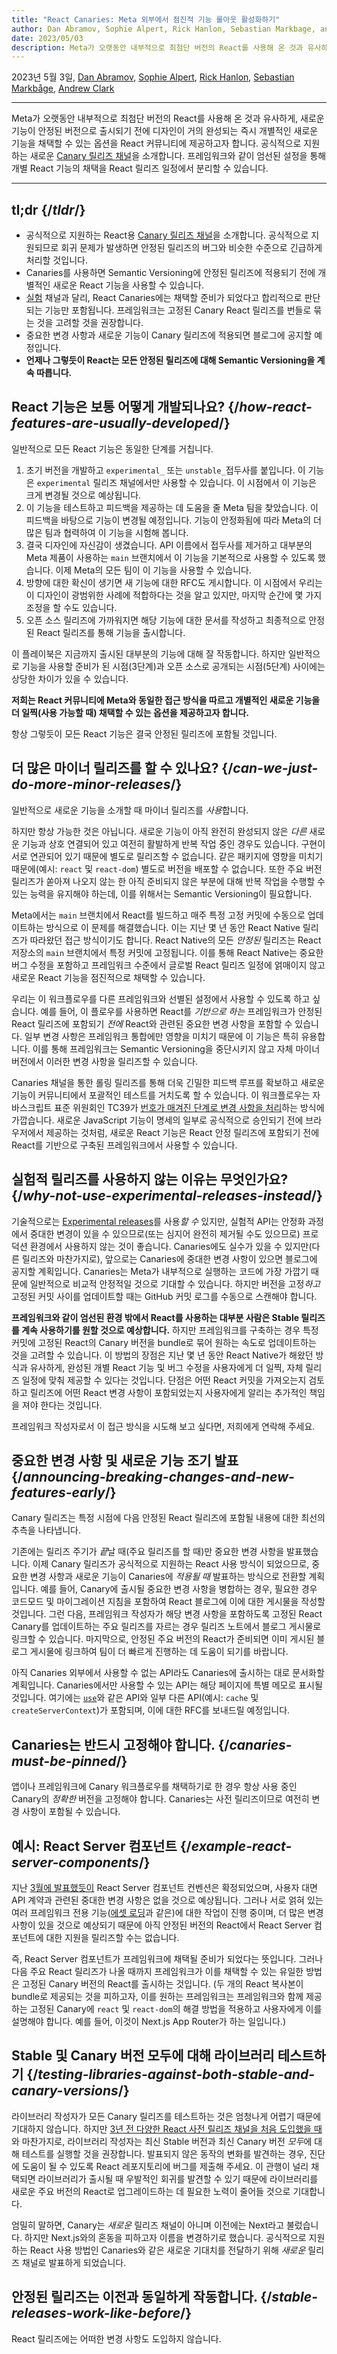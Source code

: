 ```yaml
---
title: "React Canaries: Meta 외부에서 점진적 기능 롤아웃 활성화하기"
author: Dan Abramov, Sophie Alpert, Rick Hanlon, Sebastian Markbage, and Andrew Clark
date: 2023/05/03
description: Meta가 오랫동안 내부적으로 최첨단 버전의 React를 사용해 온 것과 유사하게, 새로운 기능이 안정된 버전으로 출시되기 전에 디자인이 거의 완성되는 즉시 개별적인 새로운 기능을 채택할 수 있는 옵션을 React 커뮤니티에 제공하고자 합니다. 공식적으로 지원하는 새로운 Canary 릴리즈 채널을 소개합니다. 프레임워크와 같이 엄선된 설정을 통해 개별 React 기능의 채택을 React 릴리즈 일정에서 분리할 수 있습니다.
---
```


2023년 5월 3일, [Dan Abramov](https://twitter.com/dan_abramov), [Sophie Alpert](https://twitter.com/sophiebits), [Rick Hanlon](https://twitter.com/rickhanlonii), [Sebastian Markbåge](https://twitter.com/sebmarkbage), [Andrew Clark](https://twitter.com/acdlite)

---

<Intro>

Meta가 오랫동안 내부적으로 최첨단 버전의 React를 사용해 온 것과 유사하게, 새로운 기능이 안정된 버전으로 출시되기 전에 디자인이 거의 완성되는 즉시 개별적인 새로운 기능을 채택할 수 있는 옵션을 React 커뮤니티에 제공하고자 합니다. 공식적으로 지원하는 새로운 [Canary 릴리즈 채널](/community/versioning-policy#canary-channel)을 소개합니다. 프레임워크와 같이 엄선된 설정을 통해 개별 React 기능의 채택을 React 릴리즈 일정에서 분리할 수 있습니다.

</Intro>

---

## tl;dr {/*tldr*/}

* 공식적으로 지원하는 React용 [Canary 릴리즈 채널](/community/versioning-policy#canary-channel)을 소개합니다. 공식적으로 지원되므로 회귀 문제가 발생하면 안정된 릴리즈의 버그와 비슷한 수준으로 긴급하게 처리할 것입니다.
* Canaries를 사용하면 Semantic Versioning에 안정된 릴리즈에 적용되기 전에 개별적인 새로운 React 기능을 사용할 수 있습니다.
* [실험](/community/versioning-policy#experimental-channel) 채널과 달리, React Canaries에는 채택할 준비가 되었다고 합리적으로 판단되는 기능만 포함됩니다. 프레임워크는 고정된 Canary React 릴리즈를 번들로 묶는 것을 고려할 것을 권장합니다.
* 중요한 변경 사항과 새로운 기능이 Canary 릴리즈에 적용되면 블로그에 공지할 예정입니다.
* **언제나 그렇듯이 React는 모든 안정된 릴리즈에 대해 Semantic Versioning을 계속 따릅니다.**

## React 기능은 보통 어떻게 개발되나요? {/*how-react-features-are-usually-developed*/}

일반적으로 모든 React 기능은 동일한 단계를 거칩니다.

1. 초기 버전을 개발하고 `experimental_` 또는 `unstable_`접두사를 붙입니다. 이 기능은 `experimental` 릴리즈 채널에서만 사용할 수 있습니다. 이 시점에서 이 기능은 크게 변경될 것으로 예상됩니다.
2. 이 기능을 테스트하고 피드백을 제공하는 데 도움을 줄 Meta 팀을 찾았습니다. 이 피드백을 바탕으로 기능이 변경될 예정입니다. 기능이 안정화됨에 따라 Meta의 더 많은 팀과 협력하여 이 기능을 시험해 봅니다.
3. 결국 디자인에 자신감이 생겼습니다. API 이름에서 접두사를 제거하고 대부분의 Meta 제품이 사용하는 `main` 브랜치에서 이 기능을 기본적으로 사용할 수 있도록 했습니다. 이제 Meta의 모든 팀이 이 기능을 사용할 수 있습니다.
4. 방향에 대한 확신이 생기면 새 기능에 대한 RFC도 게시합니다. 이 시점에서 우리는 이 디자인이 광범위한 사례에 적합하다는 것을 알고 있지만, 마지막 순간에 몇 가지 조정을 할 수도 있습니다.
5. 오픈 소스 릴리즈에 가까워지면 해당 기능에 대한 문서를 작성하고 최종적으로 안정된 React 릴리즈를 통해 기능을 출시합니다.

이 플레이북은 지금까지 출시된 대부분의 기능에 대해 잘 작동합니다. 하지만 일반적으로 기능을 사용할 준비가 된 시점(3단계)과 오픈 소스로 공개되는 시점(5단계) 사이에는 상당한 차이가 있을 수 있습니다.

**저희는 React 커뮤니티에 Meta와 동일한 접근 방식을 따르고 개별적인 새로운 기능을 더 일찍(사용 가능할 때) 채택할 수 있는 옵션을 제공하고자 합니다.**

항상 그렇듯이 모든 React 기능은 결국 안정된 릴리즈에 포함될 것입니다.

## 더 많은 마이너 릴리즈를 할 수 있나요? {/*can-we-just-do-more-minor-releases*/}

일반적으로 새로운 기능을 소개할 때 마이너 릴리즈를 *사용*합니다.

하지만 항상 가능한 것은 아닙니다. 새로운 기능이 아직 완전히 완성되지 않은 *다른* 새로운 기능과 상호 연결되어 있고 여전히 활발하게 반복 작업 중인 경우도 있습니다. 구현이 서로 연관되어 있기 때문에 별도로 릴리즈할 수 없습니다. 같은 패키지에 영향을 미치기 때문에(예시: `react` 및 `react-dom`) 별도로 버전을 배포할 수 없습니다. 또한 주요 버전 릴리즈가 쏟아져 나오지 않는 한 아직 준비되지 않은 부분에 대해 반복 작업을 수행할 수 있는 능력을 유지해야 하는데, 이를 위해서는 Semantic Versioning이 필요합니다.

Meta에서는 `main` 브랜치에서 React를 빌드하고 매주 특정 고정 커밋에 수동으로 업데이트하는 방식으로 이 문제를 해결했습니다. 이는 지난 몇 년 동안 React Native 릴리즈가 따라왔던 접근 방식이기도 합니다. React Native의 모든 *안정된* 릴리즈는 React 저장소의 `main` 브랜치에서 특정 커밋에 고정됩니다. 이를 통해 React Native는 중요한 버그 수정을 포함하고 프레임워크 수준에서 글로벌 React 릴리즈 일정에 얽매이지 않고 새로운 React 기능을 점진적으로 채택할 수 있습니다.

우리는 이 워크플로우를 다른 프레임워크와 선별된 설정에서 사용할 수 있도록 하고 싶습니다. 예를 들어, 이 플로우를 사용하면 React를 *기반으로 하는* 프레임워크가 안정된 React 릴리즈에 포함되기 *전에* React와 관련된 중요한 변경 사항을 포함할 수 있습니다. 일부 변경 사항은 프레임워크 통합에만 영향을 미치기 때문에 이 기능은 특히 유용합니다. 이를 통해 프레임워크는 Semantic Versioning을 중단시키지 않고 자체 마이너 버전에서 이러한 변경 사항을 릴리즈할 수 있습니다.

Canaries 채널을 통한 롤링 릴리즈를 통해 더욱 긴밀한 피드백 루프를 확보하고 새로운 기능이 커뮤니티에서 포괄적인 테스트를 거치도록 할 수 있습니다. 이 워크플로우는 자바스크립트 표준 위원회인 TC39가 [번호가 매겨진 단계로 변경 사항을 처리](https://tc39.es/process-document/)하는 방식에 가깝습니다. 새로운 JavaScript 기능이 명세의 일부로 공식적으로 승인되기 전에 브라우저에서 제공하는 것처럼, 새로운 React 기능은 React 안정 릴리즈에 포함되기 전에 React를 기반으로 구축된 프레임워크에서 사용할 수 있습니다.

## 실험적 릴리즈를 사용하지 않는 이유는 무엇인가요? {/*why-not-use-experimental-releases-instead*/}

기술적으로는 [Experimental releases](/community/versioning-policy#canary-channel)를 사용*할 수* 있지만, 실험적 API는 안정화 과정에서 중대한 변경이 있을 수 있으므로(또는 심지어 완전히 제거될 수도 있으므로) 프로덕션 환경에서 사용하지 않는 것이 좋습니다. Canaries에도 실수가 있을 수 있지만(다른 릴리즈와 마찬가지로), 앞으로는 Canaries에 중대한 변경 사항이 있으면 블로그에 공지할 계획입니다. Canaries는 Meta가 내부적으로 실행하는 코드에 가장 가깝기 때문에 일반적으로 비교적 안정적일 것으로 기대할 수 있습니다. 하지만 버전을 고정*하고* 고정된 커밋 사이를 업데이트할 때는 GitHub 커밋 로그를 수동으로 스캔해야 합니다.

**프레임워크와 같이 엄선된 환경 밖에서 React를 사용하는 대부분 사람은 Stable 릴리즈를 계속 사용하기를 원할 것으로 예상합니다.** 하지만 프레임워크를 구축하는 경우 특정 커밋에 고정된 React의 Canary 버전을 bundle로 묶어 원하는 속도로 업데이트하는 것을 고려할 수 있습니다. 이 방법의 장점은 지난 몇 년 동안 React Native가 해왔던 방식과 유사하게, 완성된 개별 React 기능 및 버그 수정을 사용자에게 더 일찍, 자체 릴리즈 일정에 맞춰 제공할 수 있다는 것입니다. 단점은 어떤 React 커밋을 가져오는지 검토하고 릴리즈에 어떤 React 변경 사항이 포함되었는지 사용자에게 알리는 추가적인 책임을 져야 한다는 것입니다.

프레임워크 작성자로서 이 접근 방식을 시도해 보고 싶다면, 저희에게 연락해 주세요.

## 중요한 변경 사항 및 새로운 기능 조기 발표 {/*announcing-breaking-changes-and-new-features-early*/}

Canary 릴리즈는 특정 시점에 다음 안정된 React 릴리즈에 포함될 내용에 대한 최선의 추측을 나타냅니다.

기존에는 릴리즈 주기가 *끝*날 때(주요 릴리즈를 할 때)만 중요한 변경 사항을 발표했습니다. 이제 Canary 릴리즈가 공식적으로 지원하는 React 사용 방식이 되었으므로, 중요한 변경 사항과 새로운 기능이 Canaries에 *적용될 때* 발표하는 방식으로 전환할 계획입니다. 예를 들어, Canary에 출시될 중요한 변경 사항을 병합하는 경우, 필요한 경우 코드모드 및 마이그레이션 지침을 포함하여 React 블로그에 이에 대한 게시물을 작성할 것입니다. 그런 다음, 프레임워크 작성자가 해당 변경 사항을 포함하도록 고정된 React Canary를 업데이트하는 주요 릴리즈를 자르는 경우 릴리즈 노트에서 블로그 게시물로 링크할 수 있습니다. 마지막으로, 안정된 주요 버전의 React가 준비되면 이미 게시된 블로그 게시물에 링크하여 팀이 더 빠르게 진행하는 데 도움이 되기를 바랍니다.

아직 Canaries 외부에서 사용할 수 없는 API라도 Canaries에 출시하는 대로 문서화할 계획입니다. Canaries에서만 사용할 수 있는 API는 해당 페이지에 특별 메모로 표시될 것입니다. 여기에는 [`use`](https://github.com/reactjs/rfcs/pull/229)와 같은 API와 일부 다른 API(예시: `cache` 및 `createServerContext`)가 포함되며, 이에 대한 RFC를 보내드릴 예정입니다.

## Canaries는 반드시 고정해야 합니다. {/*canaries-must-be-pinned*/}

앱이나 프레임워크에 Canary 워크플로우를 채택하기로 한 경우 항상 사용 중인 Canary의 *정확한* 버전을 고정해야 합니다. Canaries는 사전 릴리즈이므로 여전히 변경 사항이 포함될 수 있습니다.

## 예시: React Server 컴포넌트 {/*example-react-server-components*/}

지난 [3월에 발표했듯이](/blog/2023/03/22/react-labs-what-we-have-been-working-on-march-2023#react-server-components) React Server 컴포넌트 컨벤션은 확정되었으며, 사용자 대면 API 계약과 관련된 중대한 변경 사항은 없을 것으로 예상됩니다. 그러나 서로 얽혀 있는 여러 프레임워크 전용 기능([에셋 로딩](/blog/2023/03/22/react-labs-what-we-have-been-working-on-march-2023#asset-loading)과 같은)에 대한 작업이 진행 중이며, 더 많은 변경 사항이 있을 것으로 예상되기 때문에 아직 안정된 버전의 React에서 React Server 컴포넌트에 대한 지원을 릴리즈할 수는 없습니다.

즉, React Server 컴포넌트가 프레임워크에 채택될 준비가 되었다는 뜻입니다. 그러나 다음 주요 React 릴리즈가 나올 때까지 프레임워크가 이를 채택할 수 있는 유일한 방법은 고정된 Canary 버전의 React를 출시하는 것입니다. (두 개의 React 복사본이 bundle로 제공되는 것을 피하고자, 이를 원하는 프레임워크는 프레임워크와 함께 제공하는 고정된 Canary에 `react` 및 `react-dom`의 해결 방법을 적용하고 사용자에게 이를 설명해야 합니다. 예를 들어, 이것이 Next.js App Router가 하는 일입니다.)

## Stable 및 Canary 버전 모두에 대해 라이브러리 테스트하기 {/*testing-libraries-against-both-stable-and-canary-versions*/}

라이브러리 작성자가 모든 Canary 릴리즈를 테스트하는 것은 엄청나게 어렵기 때문에 기대하지 않습니다. 하지만 [3년 전 다양한 React 사전 릴리즈 채널을 처음 도입했을 때](https://legacy.reactjs.org/blog/2019/10/22/react-release-channels.html)와 마찬가지로, 라이브러리 작성자는 최신 Stable 버전과 최신 Canary 버전 *모두*에 대해 테스트를 실행할 것을 권장합니다. 발표되지 않은 동작의 변화를 발견하는 경우, 진단에 도움이 될 수 있도록 React 레포지토리에 버그를 제출해 주세요. 이 관행이 널리 채택되면 라이브러리가 출시될 때 우발적인 회귀를 발견할 수 있기 때문에 라이브러리를 새로운 주요 버전의 React로 업그레이드하는 데 필요한 노력이 줄어들 것으로 기대합니다.

<Note>

엄밀히 말하면, Canary는 *새로운* 릴리즈 채널이 아니며 이전에는 Next라고 불렀습니다. 하지만 Next.js와의 혼동을 피하고자 이름을 변경하기로 했습니다. 공식적으로 지원하는 React 사용 방법인 Canaries와 같은 새로운 기대치를 전달하기 위해 *새로운* 릴리즈 채널로 발표하게 되었습니다.

</Note>

## 안정된 릴리즈는 이전과 동일하게 작동합니다. {/*stable-releases-work-like-before*/}

React 릴리즈에는 어떠한 변경 사항도 도입하지 않습니다.
